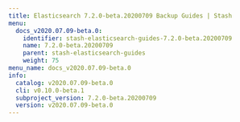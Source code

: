 ```yaml
---
title: Elasticsearch 7.2.0-beta.20200709 Backup Guides | Stash
menu:
  docs_v2020.07.09-beta.0:
    identifier: stash-elasticsearch-guides-7.2.0-beta.20200709
    name: 7.2.0-beta.20200709
    parent: stash-elasticsearch-guides
    weight: 75
menu_name: docs_v2020.07.09-beta.0
info:
  catalog: v2020.07.09-beta.0
  cli: v0.10.0-beta.1
  subproject_version: 7.2.0-beta.20200709
  version: v2020.07.09-beta.0
---
```


